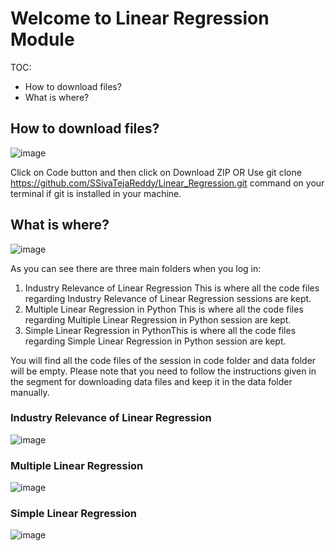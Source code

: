 # Welcome to Linear Regression Module

TOC:
- How to download files?
- What is where?

## How to download files?
![image](https://github.com/SSivaTejaReddy/Linear_Regression/assets/149231352/4e49c5d4-230b-412a-9d37-fa4db6903a57)

Click on Code button and then click on Download ZIP OR Use git clone https://github.com/SSivaTejaReddy/Linear_Regression.git command on your terminal if git is installed in your machine.

## What is where?


![image](https://github.com/SSivaTejaReddy/Linear_Regression/assets/149231352/8d460540-b3b2-4720-8011-b8f701deef12)

As you can see there are three main folders when you log in:

1. Industry Relevance of Linear Regression This is where all the code files regarding Industry Relevance of Linear Regression sessions are kept.
2. Multiple Linear Regression in Python This is where all the code files regarding Multiple Linear Regression in Python session are kept.
3. Simple Linear Regression in PythonThis is where all the code files regarding Simple Linear Regression in Python session are kept.
   
You will find all the code files of the session in code folder and data folder will be empty. Please note that you need to follow the instructions given in the segment for downloading data files and keep it in the data folder manually.

### Industry Relevance of Linear Regression

![image](https://github.com/SSivaTejaReddy/Linear_Regression/assets/149231352/3f1cc1d0-9d07-41a3-bb99-910e72d2a6d5)


### Multiple Linear Regression

![image](https://github.com/SSivaTejaReddy/Linear_Regression/assets/149231352/b5df3bca-9d4c-4a8b-a1ce-e5a1e3798a4f)

### Simple Linear Regression

![image](https://github.com/SSivaTejaReddy/Linear_Regression/assets/149231352/c0586f43-105e-452a-97c0-5fabe668f977)









